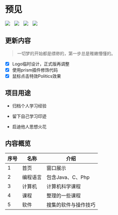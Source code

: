 # 预见

![](https://img.shields.io/github/license/passwordgloo/Foresee)&emsp;![](https://img.shields.io/badge/author-passwordgloo-blueviolet)&emsp;![](https://img.shields.io/badge/version-0.0.0.1-success)&emsp;![](https://img.shields.io/badge/repo_size-6.5_MB-blue)

## 更新内容

> 一切梦的开始都是缥缈的，第一步总是稚嫩懵懂的。

- [x] Logo临时设计，正式版再调整
- [x] 使用prism插件修饰代码
- [x] 鼠标点击特效Politics效果

## 项目用途

- 归档个人学习经验

- 留下自己学习印迹
- 启迪他人思想火花

## 内容概览

| 序号 |名称 | 介绍
| --- | --- | --- |
| 1 | 首页 | 窗口展示 |
| 2  | 编程语言 | 包含Java、C、Php |
|3 |计算机|计算机科学课程
|4|课程|整理的一些课程|
|5|软件|搜集的软件与操作技巧
